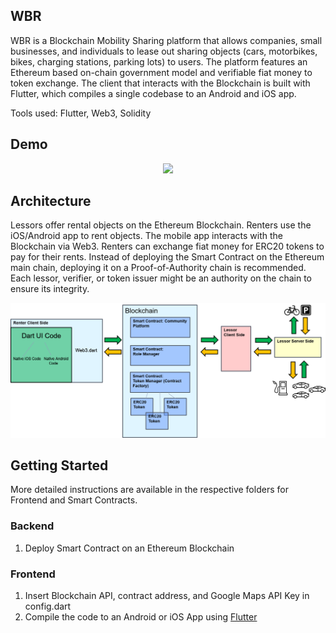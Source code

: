 ## WBR


WBR is a Blockchain Mobility Sharing platform that allows companies, small businesses, and individuals to lease out sharing objects (cars, motorbikes, bikes, charging stations, parking lots) to users. The platform features an Ethereum based on-chain government model and verifiable fiat money to token exchange. The client that interacts with the Blockchain is built with Flutter, which compiles a single codebase to an Android and iOS app.

Tools used: Flutter, Web3, Solidity

## Demo

<p align="center"><img src="media/community demo.gif"\></p>

## Architecture

Lessors offer rental objects on the Ethereum Blockchain. Renters use the iOS/Android app to rent objects. The mobile app interacts with the Blockchain via Web3. Renters can exchange fiat money for ERC20 tokens to pay for their rents. Instead of deploying the Smart Contract on the Ethereum main chain, deploying it on a Proof-of-Authority chain is recommended. Each lessor, verifier, or token issuer might be an authority on the chain to ensure its integrity.

<p align="center"><img src="media/Architecture.png"\></p>

## Getting Started

More detailed instructions are available in the respective folders for Frontend and Smart Contracts.

### Backend

1. Deploy Smart Contract on an Ethereum Blockchain

### Frontend

1. Insert Blockchain API, contract address, and Google Maps API Key in config.dart
2. Compile the code to an Android or iOS App using [Flutter](https://flutter.dev/docs/get-started/install)
